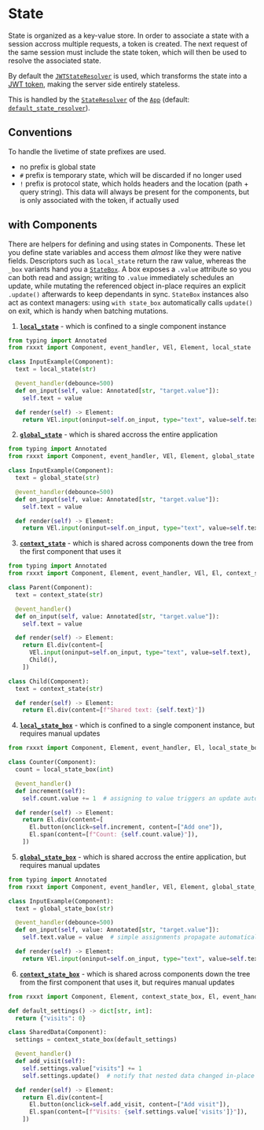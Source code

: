 # State

State is organized as a key-value store.
In order to associate a state with a session accross multiple requests, a token is created.
The next request of the same session must include the state token, which will then be used to resolve the associated state.

By default the [`JWTStateResolver`](./api.md#rxxxt.state.JWTStateResolver) is used, which transforms the state into a [JWT token](https://jwt.io/introduction), making the server side entirely stateless.

This is handled by the [`StateResolver`](./api.md#rxxxt.state.StateResolver) of the [`App`](./api.md#rxxxt.app.App) (default: [`default_state_resolver`](./api.md#rxxxt.state.default_state_resolver)).

## Conventions

To handle the livetime of state prefixes are used.

- no prefix is global state
- `#` prefix is temporary state, which will be discarded if no longer used
- `!` prefix is protocol state, which holds headers and the location (path + query string). This data will always be present for the components, but is only associated with the token, if actually used

## with Components

There are helpers for defining and using states in Components.
These let you define state variables and access them *almost* like they were native fields.
Descriptors such as `local_state` return the raw value, whereas the `_box` variants hand you a [`StateBox`](./api.md#rxxxt.state.StateBox). A box exposes a `.value` attribute so you can both read and assign; writing to `.value` immediately schedules an update, while mutating the referenced object in-place requires an explicit `.update()` afterwards to keep dependants in sync. `StateBox` instances also act as context managers: using `with state_box` automatically calls `update()` on exit, which is handy when batching mutations.

1. **[`local_state`](./api.md#rxxxt.state.local_state)** - which is confined to a single component instance
```python
from typing import Annotated
from rxxxt import Component, event_handler, VEl, Element, local_state

class InputExample(Component):
  text = local_state(str)

  @event_handler(debounce=500)
  def on_input(self, value: Annotated[str, "target.value"]):
    self.text = value

  def render(self) -> Element:
    return VEl.input(oninput=self.on_input, type="text", value=self.text)
```
2. **[`global_state`](./api.md#rxxxt.state.global_state)** - which is shared accross the entire application
```python
from typing import Annotated
from rxxxt import Component, event_handler, VEl, Element, global_state

class InputExample(Component):
  text = global_state(str)

  @event_handler(debounce=500)
  def on_input(self, value: Annotated[str, "target.value"]):
    self.text = value

  def render(self) -> Element:
    return VEl.input(oninput=self.on_input, type="text", value=self.text)
```
3. **[`context_state`](./api.md#rxxxt.state.context_state)** - which is shared across components down the tree from the first component that uses it
```python
from typing import Annotated
from rxxxt import Component, Element, event_handler, VEl, El, context_state

class Parent(Component):
  text = context_state(str)

  @event_handler()
  def on_input(self, value: Annotated[str, "target.value"]):
    self.text = value

  def render(self) -> Element:
    return El.div(content=[
      VEl.input(oninput=self.on_input, type="text", value=self.text),
      Child(),
    ])

class Child(Component):
  text = context_state(str)

  def render(self) -> Element:
    return El.div(content=[f"Shared text: {self.text}"])
```
4. **[`local_state_box`](./api.md#rxxxt.state.local_state_box)** - which is confined to a single component instance, but requires manual updates
```python
from rxxxt import Component, Element, event_handler, El, local_state_box

class Counter(Component):
  count = local_state_box(int)

  @event_handler()
  def increment(self):
    self.count.value += 1  # assigning to value triggers an update automatically

  def render(self) -> Element:
    return El.div(content=[
      El.button(onclick=self.increment, content=["Add one"]),
      El.span(content=[f"Count: {self.count.value}"]),
    ])
```
5. **[`global_state_box`](./api.md#rxxxt.state.global_state_box)** - which is shared accross the entire application, but requires manual updates
```python
from typing import Annotated
from rxxxt import Component, event_handler, VEl, Element, global_state_box

class InputExample(Component):
  text = global_state_box(str)

  @event_handler(debounce=500)
  def on_input(self, value: Annotated[str, "target.value"]):
    self.text.value = value  # simple assignments propagate automatically

  def render(self) -> Element:
    return VEl.input(oninput=self.on_input, type="text", value=self.text.value)
```
6. **[`context_state_box`](./api.md#rxxxt.state.context_state_box)** - which is shared across components down the tree from the first component that uses it, but requires manual updates
```python
from rxxxt import Component, Element, context_state_box, El, event_handler

def default_settings() -> dict[str, int]:
  return {"visits": 0}

class SharedData(Component):
  settings = context_state_box(default_settings)

  @event_handler()
  def add_visit(self):
    self.settings.value["visits"] += 1
    self.settings.update()  # notify that nested data changed in-place

  def render(self) -> Element:
    return El.div(content=[
      El.button(onclick=self.add_visit, content=["Add visit"]),
      El.span(content=[f"Visits: {self.settings.value['visits']}"]),
    ])
```
